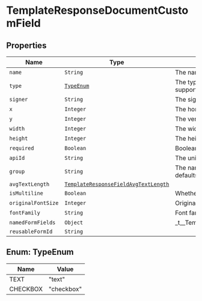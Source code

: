 

# TemplateResponseDocumentCustomField



## Properties

Name | Type | Description | Notes
------------ | ------------- | ------------- | -------------
| `name` | ```String``` |  The name of the Custom Field.  |  |
| `type` | [```TypeEnum```](#TypeEnum) |  The type of this Custom Field. Only `text` and `checkbox` are currently supported.  |  |
| `signer` | ```String``` |  The signer of the Custom Field.  |  |
| `x` | ```Integer``` |  The horizontal offset in pixels for this form field.  |  |
| `y` | ```Integer``` |  The vertical offset in pixels for this form field.  |  |
| `width` | ```Integer``` |  The width in pixels of this form field.  |  |
| `height` | ```Integer``` |  The height in pixels of this form field.  |  |
| `required` | ```Boolean``` |  Boolean showing whether or not this field is required.  |  |
| `apiId` | ```String``` |  The unique ID for this field.  |  |
| `group` | ```String``` |  The name of the group this field is in. If this field is not a group, this defaults to `null`.  |  |
| `avgTextLength` | [```TemplateResponseFieldAvgTextLength```](TemplateResponseFieldAvgTextLength.md) |    |  |
| `isMultiline` | ```Boolean``` |  Whether this form field is multiline text.  |  |
| `originalFontSize` | ```Integer``` |  Original font size used in this form field&#39;s text.  |  |
| `fontFamily` | ```String``` |  Font family used in this form field&#39;s text.  |  |
| `namedFormFields` | ```Object``` |  _t__TemplateResponseDocumentCustomField::NAMED_FORM_FIELDS  |  |
| `reusableFormId` | ```String``` |    |  |



## Enum: TypeEnum

Name | Value
---- | -----
| TEXT | &quot;text&quot; |
| CHECKBOX | &quot;checkbox&quot; |



